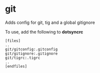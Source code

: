 git
===

Adds config for git, tig and a global gitignore

To use, add the following to **dotsyncrc**

    [files]
    ..
    git/gitconfig:.gitconfig
    git/gitignore:.gitignore
    git/tigrc:.tigrc
    ..
    [endfiles]

